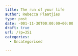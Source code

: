 ```yaml
---
title: The run of your life
author: Rebecca Plaatjies
type: post
date: -001-11-30T00:00:00+00:00
draft: true
url: /?p=351
categories:
  - Uncategorised

---
```

